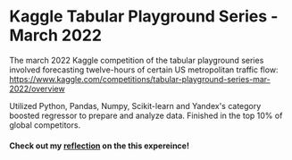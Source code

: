 # Kaggle Tabular Playground Series - March 2022

The march 2022 Kaggle competition of the tabular playground series involved forecasting twelve-hours of certain US metropolitan traffic flow: https://www.kaggle.com/competitions/tabular-playground-series-mar-2022/overview

Utilized Python, Pandas, Numpy, Scikit-learn and Yandex's category boosted regressor to prepare and analyze data. Finished in the top 10% of global competitors. 

<h4>Check out my <a href="https://www.linkedin.com/posts/adarschwarzbach_i-recently-competed-in-my-first-kaggle-competition-activity-6920554322330099712-vohl?utm_source=linkedin_share&utm_medium=member_desktop_web">reflection</a> on the this expereince!</h4>

